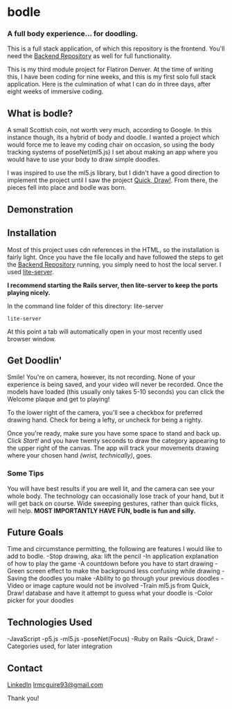 # bodle
### A full body experience... for doodling.

This is a full stack application, of which this repository is the frontend. You'll need the [Backend Repository](https://github.com/Zietieflr/Project-Mod3-Backend) as well for full functionality. 

This is my third module project for Flatiron Denver. At the time of writing this, I have been coding for nine weeks, and this is my first solo full stack application. Here is the culmination of what I can do in three days, after eight weeks of immersive coding. 

## What is bodle? 
A small Scottish coin, not worth very much, according to Google. In this instance though, its a hybrid of body and doodle. I wanted a project which would force me to leave my coding chair on occasion, so using the body tracking systems of poseNet(ml5.js) I set about making an app where you would have to use your body to draw simple doodles. 

I was inspired to use the ml5.js library, but I didn't have a good direction to implement the project until I saw the project [Quick, Draw!](https://quickdraw.withgoogle.com/). From there, the pieces fell into place and bodle was born. 

## Demonstration 

## Installation
Most of this project uses cdn references in the HTML, so the installation is fairly light. Once you have the file locally and have followed the steps to get the [Backend Repository](https://github.com/Zietieflr/Project-Mod3-Backend) running, you simply need to host the local server. I used [lite-server](https://github.com/johnpapa/lite-server). 

**I recommend starting the Rails server, then lite-server to keep the ports playing nicely.**

In the command line folder of this directory: 
lite-server
```
lite-server
```

At this point a tab will automatically open in your most recently used browser window. 

## Get Doodlin'
Smile! You're on camera, however, its not recording. None of your experience is being saved, and your video will never be recorded. Once the models have loaded (this usually only takes 5-10 seconds) you can click the Welcome plaque and get to playing!

To the lower right of the camera, you'll see a checkbox for preferred drawing hand. Check for being a lefty, or uncheck for being a righty. 

Once you're ready, make sure you have some space to stand and back up. Click *Start!* and you have twenty seconds to draw the category appearing to the upper right of the canvas. The app will track your movements drawing where your chosen hand *(wrist, technically)*, goes.

### Some Tips
You will have best results if you are well lit, and the camera can see your whole body. The technology can occasionally lose track of your hand, but it will get back on course. Wide sweeping gestures, rather than quick flicks, will help. **MOST IMPORTANTLY HAVE FUN, bodle is fun and silly.**

## Future Goals
Time and circumstance permitting, the following are features I would like to add to bodle. 
-Stop drawing, aka: lift the pencil
-In application explanation of how to play the game
-A countdown before you have to start drawing
-Green screen effect to make the background less confusing while drawing
-Saving the doodles you make
  -Ability to go through your previous doodles
  -Video or image capture would not be involved 
-Train ml5.js from Quick, Draw! database and have it attempt to guess what your doodle is
-Color picker for your doodles

## Technologies Used
-JavaScript
-p5.js
-ml5.js
  -poseNet(Focus)
-Ruby on Rails
-Quick, Draw! 
  -Categories used, for later integration

## Contact 
[LinkedIn](www.linkedin.com/in/Logan-McGuire)
lrmcguire93@gmail.com

Thank you!